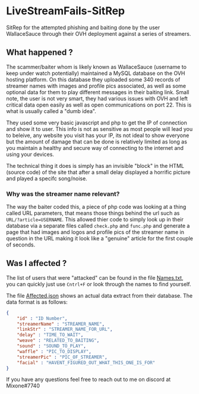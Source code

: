 # LiveStreamFails-SitRep
SitRep for the attempted phishing and baiting done by the user WallaceSauce through their OVH deployment against a series of streamers.

## What happened ?
The scammer/baiter whom is likely known as WallaceSauce (username to keep under watch potentially) maintained a MySQL database on the OVH hosting platform. On this database they uploaded some 340 records of streamer names with images and profile pics associated, as well as some optional data for them to play different messages in their baiting link. Small note, the user is not very smart, they had various issues with OVH and left critical data open easily as well as open communications on port 22. This is what is usually called a "dumb idea".

They used some very basic javascript and php to get the IP of connection and show it to user. This info is not as sensitive as most people will lead you to beleive, any website you visit has your IP, its not ideal to show everyone but the amount of damage that can be done is relatively limited as long as you maintain a healthy and secure way of connecting to the internet and using your devices.

The technical thing it does is simply has an invisible "block" in the HTML (source code) of the site that after a small delay displayed a horrific picture and played a specifc song/noise.

### Why was the streamer name relevant?
The way the baiter coded this, a piece of php code was looking at a thing called URL parameters, that means those things behind the url such as `URL/?article=USERNAME`. This allowed thier code to simply look up in their database via a separate files called `check.php` and `func.php` and generate a page that had images and logos and profile pics of the streamer name in question in the URL making it look like a "genuine" article for the first couple of seconds.

## Was I affected ?
The list of users that were "attacked" can be found in the file [Names.txt](https://github.com/Mixone-FinallyHere/LiveStreamFails-SitRep/blob/main/Names.txt), you can quickly just use `Cntrl+F` or look through the names to find yourself.

The file [Affected.json](https://github.com/Mixone-FinallyHere/LiveStreamFails-SitRep/blob/main/Affected.json) shows an actual data extract from their database. The data format is as follows:
```json
{
    "id" : "ID Number",
    "streamerName" : "STREAMER_NAME",
    "linkStr" : "STREAMER_NAME_FOR_URL",
    "delay" : "TIME_TO_WAIT",
    "weave" : "RELATED_TO_BAITING",
    "sound" : "SOUND_TO_PLAY",
    "waffle" : "PIC_TO_DISPLAY",
    "streamerPic" : "PIC_OF_STREAMER",
    "facial" : "HAVENT_FIGURED_OUT_WHAT_THIS_ONE_IS_FOR"
}
```

If you have any questions feel free to reach out to me on discord at Mixone#7740
